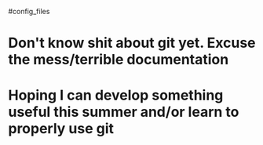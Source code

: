 #config_files
# Don't know shit about git yet. Excuse the mess/terrible documentation
# Hoping I can develop something useful this summer and/or learn to properly use git

